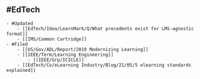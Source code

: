 ## #EdTech
	- #Updated
		- [[EdTech/Idea/LearnMark/Q/What precedents exist for LMS-agnostic format]]
		- [[IMS/Common Cartridge]]
	- #Filed
		- [[US/Gov/ADL/Report/2019 Modernizing Learning]]
		- [[IEEE/Term/Learning Engineering]]
			- [[IEEE/Grp/ICICLE]]
		- [[EdTech/Co/eLearning Industry/Blog/21/05/5 elearning standards explained]]